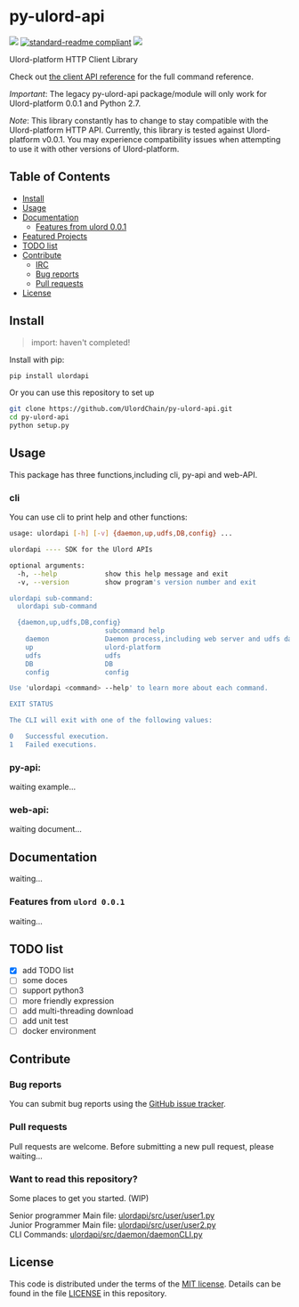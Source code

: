 # py-ulord-api

[![](https://img.shields.io/badge/py--ulord--api-incomplete-red.svg)](https://github.com/UlordChain/py-ulord-api#TODO-list)
[![standard-readme compliant](https://img.shields.io/badge/readme%20style-standard-brightgreen.svg?style=flat-square)](https://github.com/RichardLitt/standard-readme)
[![](https://img.shields.io/badge/cli-completed-green.svg)](https://github.com/UlordChain/py-ulord-api#cli)

Ulord-platform HTTP Client Library

Check out [the client API reference]() for the full command reference.

*Important*: The legacy py-ulord-api package/module will only work for Ulord-platform 0.0.1 and Python 2.7.

*Note*: This library constantly has to change to stay compatible with the Ulord-platform HTTP API. Currently, this library is tested against Ulord-platform v0.0.1. You may experience compatibility issues when attempting to use it with other versions of Ulord-platform.

## Table of Contents

- [Install](#install)
- [Usage](#usage)
- [Documentation](#documentation)
  - [Features from ulord 0.0.1](#important-changes-from-ipfsapi-02x)
- [Featured Projects](#featured-projects)
- [TODO list](#TODO-list)
- [Contribute](#contribute)
  - [IRC](#irc)
  - [Bug reports](#bug-reports)
  - [Pull requests](#pull-requests)
- [License](#license)

## Install
> import: haven't completed!

Install with pip:

```sh
pip install ulordapi
```

Or you can use this repository to set up
```sh
git clone https://github.com/UlordChain/py-ulord-api.git
cd py-ulord-api
python setup.py
```

## Usage
This package has three functions,including cli, py-api and web-API.

### cli
You can use cli to print help and other functions:

```sh
usage: ulordapi [-h] [-v] {daemon,up,udfs,DB,config} ...

ulordapi ---- SDK for the Ulord APIs

optional arguments:
  -h, --help            show this help message and exit
  -v, --version         show program's version number and exit

ulordapi sub-command:
  ulordapi sub-command

  {daemon,up,udfs,DB,config}
                        subcommand help
    daemon              Daemon process,including web server and udfs daemon
    up                  ulord-platform
    udfs                udfs
    DB                  DB
    config              config

Use 'ulordapi <command> --help' to learn more about each command.

EXIT STATUS

The CLI will exit with one of the following values:

0   Successful execution.
1   Failed executions.
```
### py-api:

waiting example...

### web-api:

waiting document...

## Documentation

waiting...

### Features from `ulord 0.0.1`

 waiting...

## TODO list
- [x] add TODO list
- [ ] some doces
- [ ] support python3
- [ ] more friendly expression
- [ ] add multi-threading download
- [ ] add unit test
- [ ] docker environment

## Contribute

### Bug reports

You can submit bug reports using the [GitHub issue tracker](https://github.com/UlordChain/py-ulord-api/issues).

### Pull requests

Pull requests are welcome.  Before submitting a new pull request, please waiting...

### Want to read this repository?

Some places to get you started. (WIP)

Senior programmer Main file: [ulordapi/src/user/user1.py](https://github.com/ipfs/go-ipfs/blob/master/cmd/ipfs/main.go) <br>
Junior Programmer Main file: [ulordapi/src/user/user2.py](https://github.com/ipfs/go-ipfs/blob/master/cmd/ipfs/main.go) <br>
CLI Commands: [ulordapi/src/daemon/daemonCLI.py](https://github.com/UlordChain/py-ulord-api/blob/master/ulordapi/src/daemon/daemonCLI.py) <br>

## License

This code is distributed under the terms of the [MIT license](https://opensource.org/licenses/MIT).  Details can be found in the file
[LICENSE](LICENSE) in this repository.